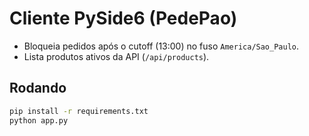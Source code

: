# Cliente PySide6 (PedePao)

- Bloqueia pedidos após o cutoff (13:00) no fuso `America/Sao_Paulo`.
- Lista produtos ativos da API (`/api/products`).

## Rodando
```bash
pip install -r requirements.txt
python app.py
```
